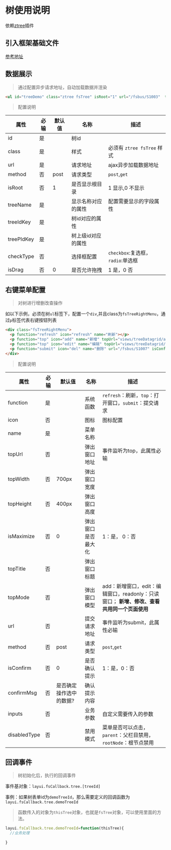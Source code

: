 # 树使用说明

依赖[ztree](http://www.treejs.cn)插件

## 引入框架基础文件

[参考地址](../jc/frame.html)

## 数据展示

> 通过配置异步请求地址，自动加载数据并渲染

```html
<ul id="treeDemo" class="ztree fsTree" isRoot="1" url="/fsbus/S1003"  treeIdKey="id" treePIdKey="pId" treeName="name"></ul>
```

> 配置说明

属性        | 必输 | 默认值   | 名称       | 描述
------------|------|----------|------------|------
id          | 是   |          | 树id     |
class       | 是   |          | 样式       | 必须有 `ztree fsTree` 样式
url         | 是   |          | 请求地址   | ajax异步加载数据地址
method      | 否   |  post    | 请求类型   | `post`,`get`
isRoot      | 否   |    1     | 是否显示根目录   | 1 显示,0 不显示
treeName    | 是   |          | 显示名称对应的属性| 配置需要显示的字段属性
treeIdKey   | 是   |          | 树id对应的属性   |
treePIdKey  | 是   |          | 树上级id对应的属性 |
checkType   | 否   |          | 选择框配置   | `checkbox`:复选框，`radio`:单选框
isDrag      | 否   |    0     | 是否允许拖拽 | 1 是，0 否



## 右键菜单配置

> 对树进行增删改查操作

如以下示例，必须在树`ul`标签下，配置一个`div`,并且class为`fsTreeRightMenu`，通过`p`标签代表右键按钮列表

```html
<div class="fsTreeRightMenu">
  <p function="refresh" icon="refresh" name="刷新"></p>
  <p function="top" icon="add" name="新增" topUrl="views/treeDatagrid/add.html" topWidth="700px" topHeight="460px" topTitle="新增菜单信息" inputs="parentId:$id"></p>
  <p function="top" icon="edit" name="编辑" topUrl="views/treeDatagrid/edit.html" topWidth="700px" topHeight="460px" topTitle="编辑菜单信息" inputs="menuId:$id" disabledType="rootNode"></p>
  <p function="submit" icon="del" name="删除" url="/fsbus/S1007" isConfirm="1" confirmMsg="是否确定删除？" inputs="menuId:$id" disabledType="parent|rootNode"></p>
</div>
```

> 配置说明

属性        | 必输 | 默认值   | 名称       | 描述
------------|------|----------|------------|------
function    | 是   |          | 系统函数    | `refresh`：刷新，`top`：打开窗口，`submit`：提交请求
icon        | 否   |          | 图标       | 图标配置
name        | 是   |          | 菜单名称   |
topUrl     | 否   |                         | 弹出窗口地址 | 事件监听为top，此属性必输
topWidth   | 否   |   700px                 | 弹出窗口宽度 |
topHeight  | 否   |   400px                 | 弹出窗口高度 |
isMaximize | 否   |       0                 | 弹出窗口是否最大化 | 1：是， 0：否
topTitle   | 否   |                         | 弹出窗口标题 |
topMode    | 否   |                         | 弹出窗口模型 | add：新增窗口，edit：编辑窗口，readonly：只读窗口； **新增、修改、查看共用同一个页面使用**
url        | 否   |                         | 提交请求地址 | 事件监听为submit，此属性必输
method     | 否   |  post                   | 请求类型     | `post`,`get`
isConfirm  | 否   |    0                    | 是否确认提示 | 1：是，0：否
confirmMsg | 否   | 是否确定操作选中的数据?   | 确认提示内容 |
inputs     | 否   |                         | 业务参数     | 自定义需要传入的参数
disabledType| 否  |            | 禁用模式 | 菜单是否可以点击，`parent`：父栏目禁用，`rootNode`：根节点禁用


## 回调事件

> 树初始化后，执行的回调事件

事件基对象：`layui.fsCallback.tree.[treeId]`

事例：如果树表单id为`demoTreeId`，那么需要定义的回调函数为`layui.fsCallback.tree.demoTreeId`


> 函数传入的对象为`thisTree`对象，也就是`fsTree`对象，可以使用里面的方法。


```javascript
layui.fsCallback.tree.demoTreeId=function(thisTree){
  //业务处理
  
}
```
